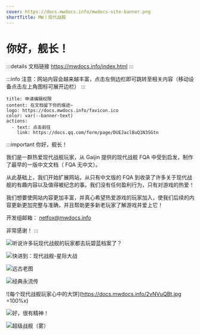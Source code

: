 ```yaml
---
cover: https://docs.mwdocs.info/mwdocs-site-banner.png
shortTitle: MW丨现代战舰
---
```


# 你好，舰长！

:::details 文档链接
https://mwdocs.info/index.html
:::

:::info 注意：网站内容会越来越丰富，点击左侧边栏即可跳转至相关内容（移动设备点击左上角图标可展开边栏）
:::

```component VPBanner
title: 申请编辑权限
content: 在文档留下你的痕迹~
logo: https://docs.mwdocs.info/favicon.ico
color: var(--banner-text)
actions:
  - text: 点击前往
    link: https://docs.qq.com/form/page/DUEJaclBuQ1N3SGtn
```

:::important 你好，舰长！

我们是一群热爱现代战舰玩家，从 Gaijin 提供的现代战舰 FQA 中受到启发，制作了最早的一版中文文档（ FQA 无中文）。

从此基础上，我们开始扩展网站，从只有中文版的 FQA 到收录了许多关于现代战舰的有趣内容以及值得被纪念的事。我们没有任何盈利行为，只有对游戏的热爱！

我们想要使网站内容更加丰富，并真心希望热爱游戏的玩家加入，使我们后续的内容更新更加完整与准确，并且帮助更多新老玩家了解游戏并爱上它！

开发组邮箱：
netfox@mwdocs.info

非常感谢！
:::

![听说许多玩现代战舰的玩家都去玩碧蓝档案了？](https://docs.mwdocs.info/mwdocs-index-aareset.jpeg)

![快进到：现代战舰-星际大战](https://docs.mwdocs.info/Image_1698843530122.jpg)

![远古老图](https://docs.mwdocs.info/9ec360d85ac8b120789b4d98b12c455d_720.png)

![经典永流传](https://docs.mwdocs.info/BeiWang-GO-html.jpg)

![每个现代战舰玩家心中的大饼](https://docs.mwdocs.info/2vNVuQBt.jpg =100%x)

![好，很有精神！](https://docs.mwdocs.info/PkwGCfuT.jpg)

![超级战舰（雾）](https://docs.mwdocs.info/5Fz4euch.jpg)
